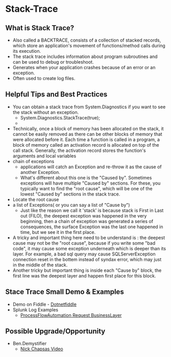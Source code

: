 # Stack-Trace

## What is Stack Trace?
* Also called a BACKTRACE, consists of a collection of stacked records, which store an application's movement of functions/method calls during its execution. 
* The stack trace includes information about program subroutines and can be used to debug or troubleshoot.
* Generates when your application crashes because of an error or an exception.
* Often used to create log files.

## Helpful Tips and Best Practices
* You can obtain a stack trace from System.Diagnostics if you want to see the stack without an exception. 
   * System.Diagnostics.StackTrace(true);
   * 
* Technically, once a block of memory has been allocated on the stack, it cannot be easily removed as there can be other blocks of memory that were allocated before it. Each time a function is called in a program, a block of memory called an activation record is allocated on top of the call stack. Generally, the activation record stores the function's arguments and local variables
* chain of exceptions
   * applications will catch an Exception and re-throw it as the cause of another Exception.
   * What's different about this one is the "Caused by". Sometimes exceptions will have multiple "Caused by" sections. For these, you typically want to find the "root cause", which will be one of the lowest "Caused by" sections in the stack trace.
* Locate the root cause
* a list of Exceptions( or you can say a list of "Cause by")
   * Just like the reason we call it 'stack' is because stack is First in Last out (FILO), the deepest exception was happened in the very beginning, then a chain of exception was generated a series of consequences, the surface Exception was the last one happened in time, but we see it in the first place.
* A tricky and important thing here need to be understand is : the deepest cause may not be the "root cause", because if you write some "bad code", it may cause some exception underneath which is deeper than its layer. For example, a bad sql query may cause SQLServerException connection reset in the bottem instead of syndax error, which may just in the middle of the stack.
*  Another tricky but important thing is inside each "Cause by" block, the first line was the deepest layer and happen first place for this block. 


## Stace Trace Small Demo & Examples
* Demo on Fiddle - [Dotnetfiddle](https://dotnetfiddle.net/)
* Splunk Log Examples 
  * [ProcessFlowAutomation Request BusinessLayer](https://git.rockfin.com/Servicing/process-flow-automation-api/blob/main/ProcessFlowAutomationApi.BusinessLayer/RequestBusinessLayer.cs#L12)

## Possible Upgrade/Opportunity
* Ben.Demystifier
  * [Nick Chapsas Video](https://www.youtube.com/watch?v=JcnucGEaxLo&t=1s)
